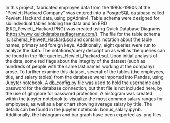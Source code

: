 In this project, fabricated employee data from the 1980s-1990s at the "Pewlett Hackard Company" was entered into a PosgreSQL database called Pewlett_Hackard_data, using pgAdmin4. Table schema were designed for six individual tables holding the data and an ERD (ERD_Pewlett_Hackard.PNG) was created using Quick Database Diagrams (https://www.quickdatabasediagrams.com/). The file for the table schema is: schema_Pelwett_Hackard.sql and contains notation about the table names, primary and foreign keys. Additionally, eight queries were run to analyze the data. The notations/query description as well as the queries can be found in the file: queries_Hewlett_Packard.sql. Upon initial analysis of the data, some red flags about the integrity of the dataset (such as hundreds of people with the same last names working at the company) arose. To further examine this dataset, several of the tables (the employees, title, and salary tables) from the database were imported into Pandas, using Jupyter notebook. A db_config.py file was used to hold the username and password for the database connection, but that file is not included here, by the use of gitignore for password protection. A histogram was created within the jupyter notebook to visualize the most common salary ranges for employees, as well as a bar chart showing average salary by title. The details can be found in the jupyter notebook: bonus_salary.ipynb. Additionally, the histogram and bar graph have been exported as .png files.  